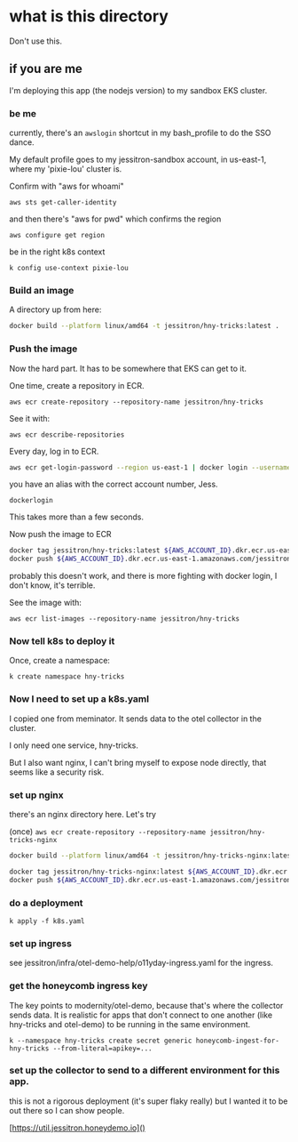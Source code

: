 # what is this directory

Don't use this.

## if you are me

I'm deploying this app (the nodejs version) to my sandbox EKS cluster.

### be me

currently, there's an `awslogin` shortcut in my bash_profile to do the SSO dance.

My default profile goes to my jessitron-sandbox account, in us-east-1, where my 'pixie-lou' cluster is.

Confirm with "aws for whoami"

`aws sts get-caller-identity`

and then there's "aws for pwd" which confirms the region

`aws configure get region`

be in the right k8s context

`k config use-context pixie-lou`

### Build an image

A directory up from here:

```sh
docker build --platform linux/amd64 -t jessitron/hny-tricks:latest .
```

### Push the image

Now the hard part. It has to be somewhere that EKS can get to it.

One time, create a repository in ECR.

`aws ecr create-repository --repository-name jessitron/hny-tricks`

See it with:

`aws ecr describe-repositories`

Every day, log in to ECR.

```sh
aws ecr get-login-password --region us-east-1 | docker login --username AWS --password-stdin 123456789012.dkr.ecr.us-east-1.amazonaws.com
```

you have an alias with the correct account number, Jess.

`dockerlogin`

This takes more than a few seconds.

Now push the image to ECR

```sh
docker tag jessitron/hny-tricks:latest ${AWS_ACCOUNT_ID}.dkr.ecr.us-east-1.amazonaws.com/jessitron/hny-tricks:latest
docker push ${AWS_ACCOUNT_ID}.dkr.ecr.us-east-1.amazonaws.com/jessitron/hny-tricks:latest
```

probably this doesn't work, and there is more fighting with docker login, I don't know, it's terrible.

See the image with:

`aws ecr list-images --repository-name jessitron/hny-tricks`

### Now tell k8s to deploy it

Once, create a namespace:

`k create namespace hny-tricks`

### Now I need to set up a k8s.yaml

I copied one from meminator. It sends data to the otel collector in the cluster.

I only need one service, hny-tricks.

But I also want nginx, I can't bring myself to expose node directly, that seems like a security risk.

### set up nginx

there's an nginx directory here. Let's try

(once) `aws ecr create-repository --repository-name jessitron/hny-tricks-nginx`

```sh
docker build --platform linux/amd64 -t jessitron/hny-tricks-nginx:latest .

docker tag jessitron/hny-tricks-nginx:latest ${AWS_ACCOUNT_ID}.dkr.ecr.us-east-1.amazonaws.com/jessitron/hny-tricks-nginx:latest
docker push ${AWS_ACCOUNT_ID}.dkr.ecr.us-east-1.amazonaws.com/jessitron/hny-tricks-nginx:latest
```

### do a deployment

`k apply -f k8s.yaml`

### set up ingress

see jessitron/infra/otel-demo-help/o11yday-ingress.yaml for the ingress.

### get the honeycomb ingress key

The key points to modernity/otel-demo, because that's where the collector sends data.
It is realistic for apps that don't connect to one another (like hny-tricks and otel-demo) to be running in the same environment.

`k --namespace hny-tricks create secret generic honeycomb-ingest-for-hny-tricks --from-literal=apikey=...`

### set up the collector to send to a different environment for this app.

this is not a rigorous deployment (it's super flaky really) but I wanted it to be out there so I can show people.

[https://util.jessitron.honeydemo.io]()
